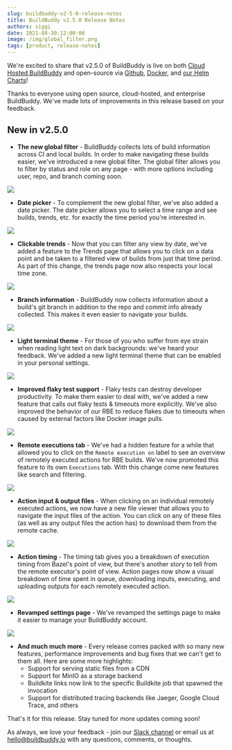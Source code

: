 ```yaml
---
slug: buildbuddy-v2-5-0-release-notes
title: BuildBuddy v2.5.0 Release Notes
authors: siggi
date: 2021-08-30:12:00:00
image: /img/global_filter.png
tags: [product, release-notes]
---
```


We're excited to share that v2.5.0 of BuildBuddy is live on both [Cloud Hosted BuildBuddy](https://app.buildbuddy.io/) and open-source via [Github](https://github.com/buildbuddy-io/buildbuddy), [Docker](https://github.com/buildbuddy-io/buildbuddy/blob/master/docs/on-prem.md#docker-image), and [our Helm Charts](https://github.com/buildbuddy-io/buildbuddy-helm)!

Thanks to everyone using open source, cloud-hosted, and enterprise BuildBuddy. We've made lots of improvements in this release based on your feedback.

<!-- truncate -->

## New in v2.5.0

- **The new global filter** - BuildBuddy collects lots of build information across CI and local builds. In order to make navigating these builds easier, we've introduced a new global filter. The global filter allows you to filter by status and role on any page - with more options including user, repo, and branch coming soon.

![](../static/img/blog/global_filter.png)

- **Date picker** - To complement the new global filter, we've also added a date picker. The date picker allows you to select a time range and see builds, trends, etc. for exactly the time period you're interested in.

![](../static/img/blog/date_picker.png)

- **Clickable trends** - Now that you can filter any view by date, we've added a feature to the Trends page that allows you to click on a data point and be taken to a filtered view of builds from just that time period. As part of this change, the trends page now also respects your local time zone.

![](../static/img/blog/trends.png)

- **Branch information** - BuildBuddy now collects information about a build's git branch in addition to the repo and commit info already collected. This makes it even easier to navigate your builds.

![](../static/img/blog/branch.png)

- **Light terminal theme** - For those of you who suffer from eye strain when reading light text on dark backgrounds: we've heard your feedback. We've added a new light terminal theme that can be enabled in your personal settings.

![](../static/img/blog/light_terminal.png)

- **Improved flaky test support** - Flaky tests can destroy developer productivity. To make them easier to deal with, we've added a new feature that calls out flaky tests & timeouts more explicitly. We've also improved the behavior of our RBE to reduce flakes due to timeouts when caused by external factors like Docker image pulls.

![](../static/img/blog/flaky_test.png)

- **Remote executions tab** - We've had a hidden feature for a while that allowed you to click on the `Remote execution on` label to see an overview of remotely executed actions for RBE builds. We've now promoted this feature to its own `Executions` tab. With this change come new features like search and filtering.

![](../static/img/blog/executions_tab.png)

- **Action input & output files** - When clicking on an individual remotely executed actions, we now have a new file viewer that allows you to navigate the input files of the action. You can click on any of these files (as well as any output files the action has) to download them from the remote cache.

![](../static/img/blog/file_tree.png)

- **Action timing** - The timing tab gives you a breakdown of execution timing from Bazel's point of view, but there's another story to tell from the remote executor's point of view. Action pages now show a visual breakdown of time spent in queue, downloading inputs, executing, and uploading outputs for each remotely executed action.

![](../static/img/blog/action_timeline.png)

- **Revamped settings page** - We've revamped the settings page to make it easier to manage your BuildBuddy account.

![](../static/img/blog/settings.png)

- **And much much more** - Every release comes packed with so many new features, performance improvements and bug fixes that we can't get to them all. Here are some more highlights:
  - Support for serving static files from a CDN
  - Support for MinIO as a storage backend
  - Buildkite links now link to the specific Buildkite job that spawned the invocation
  - Support for distributed tracing backends like Jaeger, Google Cloud Trace, and others

That's it for this release. Stay tuned for more updates coming soon!

As always, we love your feedback - join our [Slack channel](https://community.buildbuddy.io) or email us at [hello@buildbuddy.io](mailto:hello@buildbuddy.io) with any questions, comments, or thoughts.

